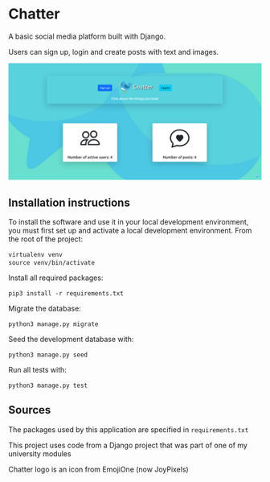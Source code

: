 # Chatter
A basic social media platform built with Django.

Users can sign up, login and create posts with text and images.

![Home page](static/readme/homepage.png)

## Installation instructions
To install the software and use it in your local development environment, you must first set up and activate a local development environment.  From the root of the project:

```
virtualenv venv
source venv/bin/activate
```

Install all required packages:

```
pip3 install -r requirements.txt
```

Migrate the database:

```
python3 manage.py migrate
```

Seed the development database with:

```
python3 manage.py seed
```

Run all tests with:
```
python3 manage.py test
```

## Sources
The packages used by this application are specified in `requirements.txt`

This project uses code from a Django project that was part of one of my university modules

Chatter logo is an icon from EmojiOne (now JoyPixels)
